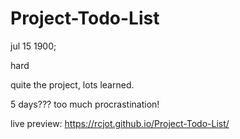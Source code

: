 # Project-Todo-List

jul 15 1900;

hard

quite the project, lots learned.

5 days??? too much procrastination!

live preview: https://rcjot.github.io/Project-Todo-List/